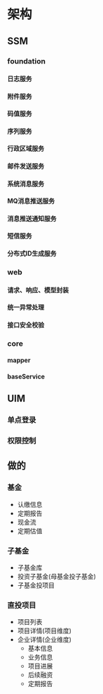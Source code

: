 # 架构

## SSM

### foundation

#### 日志服务

#### 附件服务

#### 码值服务

#### 序列服务

#### 行政区域服务

#### 邮件发送服务

#### 系统消息服务

#### MQ消息推送服务

#### 消息推送通知服务

#### 短信服务

#### 分布式ID生成服务



### web

#### 请求、响应、模型封装

#### 统一异常处理

#### 接口安全校验

### core

#### mapper

#### baseService

## UIM

### 单点登录

### 权限控制



## 做的

### 基金

- 认缴信息
- 定期报告
- 现金流
- 定期估值



### 子基金

- 子基金库
- 投资子基金(母基金投子基金)
- 子基金投项目

### 直投项目

- 项目列表
- 项目详情(项目维度)
- 企业详情(企业维度)
  - 基本信息
  - 业务信息
  - 项目进展
  - 后续融资
  - 定期报告

